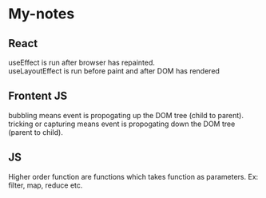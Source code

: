# My-notes

## React
useEffect is run after browser has repainted. \
useLayoutEffect is run before paint and after DOM has rendered

## Frontent JS
bubbling means event is propogating up the DOM tree (child to parent). \
tricking or capturing means event is propogating down the DOM tree (parent to child).

## JS
Higher order function are functions which takes function as parameters. Ex: filter, map, reduce etc.
